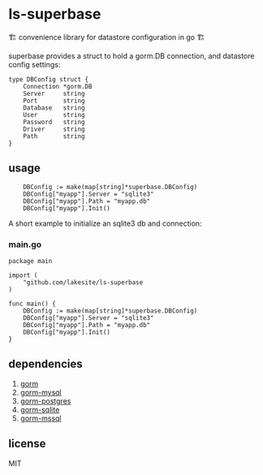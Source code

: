 # ls-superbase #

🏗️ convenience library for datastore configuration in go 🏗️

superbase provides a struct to hold a gorm.DB connection, and datastore config
settings:

```
type DBConfig struct {
	Connection *gorm.DB
	Server     string
	Port       string
	Database   string
	User       string
	Password   string
	Driver     string
	Path       string
}
```

## usage ##

```
	DBConfig := make(map[string]*superbase.DBConfig)
	DBConfig["myapp"].Server = "sqlite3"
	DBConfig["myapp"].Path = "myapp.db"
	DBConfig["myapp"].Init()
```

A short example to initialize an sqlite3 db and connection:

### main.go ###

```
package main

import (
	"github.com/lakesite/ls-superbase
)

func main() {
	DBConfig := make(map[string]*superbase.DBConfig)
	DBConfig["myapp"].Server = "sqlite3"
	DBConfig["myapp"].Path = "myapp.db"
	DBConfig["myapp"].Init()
}

```

## dependencies ##

1. 	[gorm](https://github.com/jinzhu/gorm)
2.	[gorm-mysql](https://github.com/jinzhu/gorm/dialects/mysql)
3.  [gorm-postgres](https://github.com/jinzhu/gorm/dialects/postgres)
4.	[gorm-sqlite](https://github.com/jinzhu/gorm/dialects/sqlite)
5.	[gorm-mssql](https://github.com/jinzhu/gorm/dialects/mssql)

## license ##

MIT
